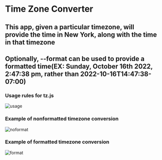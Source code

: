 # Time Zone Converter
## This app, given a particular timezone, will provide the time in New York, along with the time in that timezone
## Optionally, --format can be used to provide a formatted time(EX: Sunday, October 16th 2022, 2:47:38 pm, rather than 2022-10-16T14:47:38-07:00)


### Usage rules for tz.js
![usage](https://user-images.githubusercontent.com/30780494/196060432-ef305849-d6de-4446-91e1-7e2844d1c5cb.JPG)


### Example of nonformatted timezone conversion
![noformat](https://user-images.githubusercontent.com/30780494/196060435-32b7740e-285b-4bc5-adcb-a137f4e57f75.JPG)


### Example of formatted timezone conversion
![format](https://user-images.githubusercontent.com/30780494/196060443-d79fc233-937c-4213-9f01-ea8ca8b87c0b.JPG)

